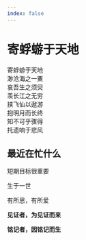 ```yaml
---
index: false
---
```


# 寄蜉蝣于天地

<div class="heti heti--vertical">
寄蜉蝣于天地 <br>渺沧海之一粟 <br>
哀吾生之须臾 <br>羡长江之无穷 <br>
挟飞仙以遨游 <br>抱明月而长终 <br>
知不可乎骤得 <br>托遗响于悲风 <br>
</div>

## 最近在忙什么

短期目标很重要

生于一世

有所思，有所爱

**见证者，为见证而来**

**铭记者，因铭记而生**
